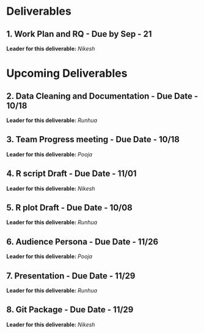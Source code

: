 # Deliverables  

## **1. Work Plan and RQ - Due by Sep - 21**  
   **Leader for this deliverable:** _Nikesh_

# Upcoming Deliverables

## **2. Data Cleaning and Documentation - Due Date - 10/18**  
   **Leader for this deliverable:** _Runhua_  

## **3. Team Progress meeting - Due Date - 10/18**  
   **Leader for this deliverable:** _Pooja_  

## **4. R script Draft - Due Date - 11/01**  
   **Leader for this deliverable:** _Nikesh_  
   
## **5. R plot Draft - Due Date - 10/08**  
   **Leader for this deliverable:** _Runhua_  

## **6. Audience Persona - Due Date - 11/26**  
   **Leader for this deliverable:** _Pooja_  
   
## **7. Presentation - Due Date - 11/29**  
   **Leader for this deliverable:** _Runhua_  

## **8. Git Package - Due Date - 11/29**
   **Leader for this deliverable:** _Nikesh_  
